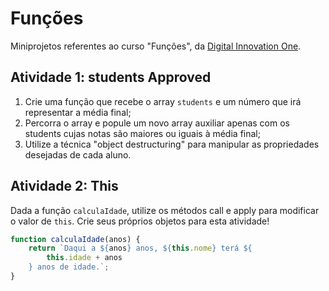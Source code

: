 # Funções

Miniprojetos referentes ao curso "Funções", da [Digital Innovation One](https://digitalinnovation.one/).

## Atividade 1: students Approved

1. Crie uma função que recebe o array `students` e um número que irá representar a média final;
2. Percorra o array e popule um novo array auxiliar apenas com os students cujas notas são maiores ou iguais à média final;
3. Utilize a técnica "object destructuring" para manipular as propriedades desejadas de cada aluno.

## Atividade 2: This

Dada a função `calculaIdade`, utilize os métodos call e apply para modificar o valor de `this`. Crie seus próprios objetos para esta atividade!

```js
function calculaIdade(anos) {
	return `Daqui a ${anos} anos, ${this.nome} terá ${
		this.idade + anos
	} anos de idade.`;
}
```